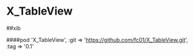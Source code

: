 # X_TableView

##xib

####pod 'X_TableView', :git => 'https://github.com/fc01/X_TableView.git', :tag => '0.1'